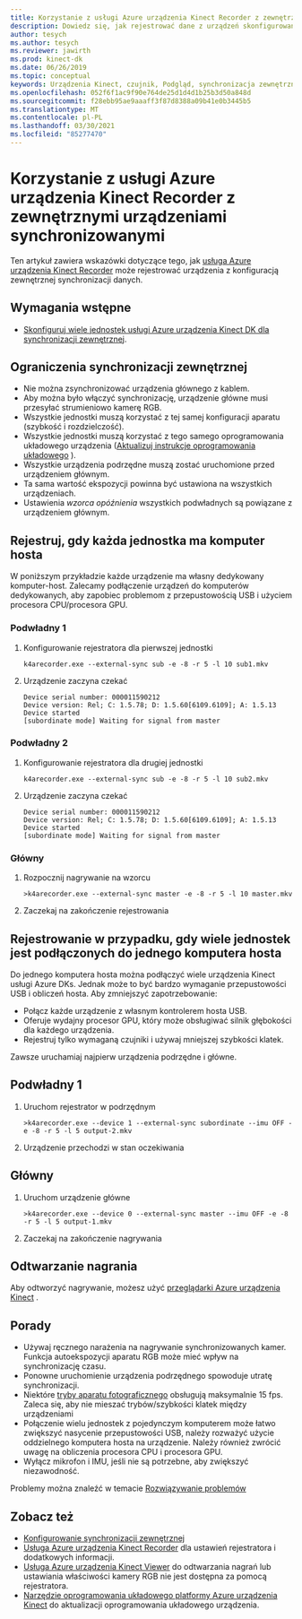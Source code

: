 ```yaml
---
title: Korzystanie z usługi Azure urządzenia Kinect Recorder z zewnętrznymi urządzeniami synchronizowanymi
description: Dowiedz się, jak rejestrować dane z urządzeń skonfigurowanych do synchronizacji zewnętrznej za pomocą usługi Azure urządzenia Kinect Recorder.
author: tesych
ms.author: tesych
ms.reviewer: jawirth
ms.prod: kinect-dk
ms.date: 06/26/2019
ms.topic: conceptual
keywords: Urządzenia Kinect, czujnik, Podgląd, synchronizacja zewnętrzna, opóźnienie fazy, Głębokość, RGB, kamera, kabel audio, rejestrator
ms.openlocfilehash: 052f6f1ac9f90e764de25d1d4d1b25b3d50a848d
ms.sourcegitcommit: f28ebb95ae9aaaff3f87d8388a09b41e0b3445b5
ms.translationtype: MT
ms.contentlocale: pl-PL
ms.lasthandoff: 03/30/2021
ms.locfileid: "85277470"
---
```

# <a name="use-azure-kinect-recorder-with-external-synchronized-devices"></a>Korzystanie z usługi Azure urządzenia Kinect Recorder z zewnętrznymi urządzeniami synchronizowanymi

Ten artykuł zawiera wskazówki dotyczące tego, jak [usługa Azure urządzenia Kinect Recorder](azure-kinect-recorder.md) może rejestrować urządzenia z konfiguracją zewnętrznej synchronizacji danych.

## <a name="prerequisites"></a>Wymagania wstępne

- [Skonfiguruj wiele jednostek usługi Azure urządzenia Kinect DK dla synchronizacji zewnętrznej](https://support.microsoft.com/help/4494429).

## <a name="external-synchronization-constraints"></a>Ograniczenia synchronizacji zewnętrznej

- Nie można zsynchronizować urządzenia głównego z kablem.
- Aby można było włączyć synchronizację, urządzenie główne musi przesyłać strumieniowo kamerę RGB.
- Wszystkie jednostki muszą korzystać z tej samej konfiguracji aparatu (szybkość i rozdzielczość).
- Wszystkie jednostki muszą korzystać z tego samego oprogramowania układowego urządzenia ([Aktualizuj instrukcje oprogramowania układowego](update-device-firmware.md) ).
- Wszystkie urządzenia podrzędne muszą zostać uruchomione przed urządzeniem głównym.
- Ta sama wartość ekspozycji powinna być ustawiona na wszystkich urządzeniach.
- Ustawienia *wzorca opóźnienia* wszystkich podwładnych są powiązane z urządzeniem głównym.

## <a name="record-when-each-unit-has-a-host-pc"></a>Rejestruj, gdy każda jednostka ma komputer hosta

W poniższym przykładzie każde urządzenie ma własny dedykowany komputer-host.
Zalecamy podłączenie urządzeń do komputerów dedykowanych, aby zapobiec problemom z przepustowością USB i użyciem procesora CPU/procesora GPU.

### <a name="subordinate-1"></a>Podwładny 1

1. Konfigurowanie rejestratora dla pierwszej jednostki

      `k4arecorder.exe --external-sync sub -e -8 -r 5 -l 10 sub1.mkv`

2. Urządzenie zaczyna czekać

    ```console
    Device serial number: 000011590212
    Device version: Rel; C: 1.5.78; D: 1.5.60[6109.6109]; A: 1.5.13
    Device started
    [subordinate mode] Waiting for signal from master
    ```

### <a name="subordinate-2"></a>Podwładny 2

1. Konfigurowanie rejestratora dla drugiej jednostki

    `k4arecorder.exe --external-sync sub -e -8 -r 5 -l 10 sub2.mkv`

2. Urządzenie zaczyna czekać

    ```console
    Device serial number: 000011590212
    Device version: Rel; C: 1.5.78; D: 1.5.60[6109.6109]; A: 1.5.13
    Device started
    [subordinate mode] Waiting for signal from master
    ```

### <a name="master"></a>Główny

1. Rozpocznij nagrywanie na wzorcu

    `>k4arecorder.exe --external-sync master -e -8 -r 5 -l 10 master.mkv`

2. Zaczekaj na zakończenie rejestrowania

## <a name="recording-when-multiple-units-connected-to-single-host-pc"></a>Rejestrowanie w przypadku, gdy wiele jednostek jest podłączonych do jednego komputera hosta

Do jednego komputera hosta można podłączyć wiele urządzenia Kinect usługi Azure DKs. Jednak może to być bardzo wymaganie przepustowości USB i obliczeń hosta. Aby zmniejszyć zapotrzebowanie:

- Połącz każde urządzenie z własnym kontrolerem hosta USB.
- Oferuje wydajny procesor GPU, który może obsługiwać silnik głębokości dla każdego urządzenia.
- Rejestruj tylko wymaganą czujniki i używaj mniejszej szybkości klatek.

Zawsze uruchamiaj najpierw urządzenia podrzędne i główne.

## <a name="subordinate-1"></a>Podwładny 1

1. Uruchom rejestrator w podrzędnym

    `>k4arecorder.exe --device 1 --external-sync subordinate --imu OFF -e -8 -r 5 -l 5 output-2.mkv`

2. Urządzenie przechodzi w stan oczekiwania

## <a name="master"></a>Główny

1. Uruchom urządzenie główne

    `>k4arecorder.exe --device 0 --external-sync master --imu OFF -e -8 -r 5 -l 5 output-1.mkv`

2. Zaczekaj na zakończenie nagrywania

## <a name="playing-recording"></a>Odtwarzanie nagrania

Aby odtworzyć nagrywanie, możesz użyć [przeglądarki Azure urządzenia Kinect](azure-kinect-viewer.md) .



## <a name="tips"></a>Porady

- Używaj ręcznego narażenia na nagrywanie synchronizowanych kamer. Funkcja autoekspozycji aparatu RGB może mieć wpływ na synchronizację czasu.
- Ponowne uruchomienie urządzenia podrzędnego spowoduje utratę synchronizacji.
- Niektóre [tryby aparatu fotograficznego](hardware-specification.md#depth-camera-supported-operating-modes) obsługują maksymalnie 15 fps. Zaleca się, aby nie mieszać trybów/szybkości klatek między urządzeniami
- Połączenie wielu jednostek z pojedynczym komputerem może łatwo zwiększyć nasycenie przepustowości USB, należy rozważyć użycie oddzielnego komputera hosta na urządzenie. Należy również zwrócić uwagę na obliczenia procesora CPU i procesora GPU.
- Wyłącz mikrofon i IMU, jeśli nie są potrzebne, aby zwiększyć niezawodność.

Problemy można znaleźć w temacie [Rozwiązywanie problemów](troubleshooting.md)

## <a name="see-also"></a>Zobacz też

- [Konfigurowanie synchronizacji zewnętrznej](https://support.microsoft.com/help/4494429/sync-multiple-devices)
- [Usługa Azure urządzenia Kinect Recorder](azure-kinect-recorder.md) dla ustawień rejestratora i dodatkowych informacji.
- [Usługa Azure urządzenia Kinect Viewer](azure-kinect-viewer.md) do odtwarzania nagrań lub ustawiania właściwości kamery RGB nie jest dostępna za pomocą rejestratora.
- [Narzędzie oprogramowania układowego platformy Azure urządzenia Kinect](azure-kinect-firmware-tool.md) do aktualizacji oprogramowania układowego urządzenia.
